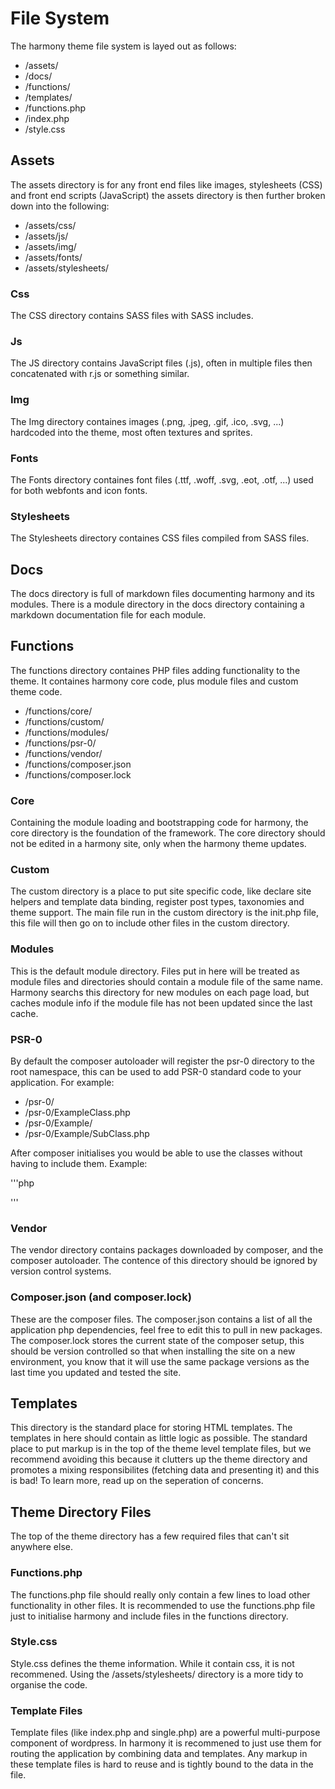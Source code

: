 # File System

The harmony theme file system is layed out as follows:

* /assets/
* /docs/
* /functions/
* /templates/
* /functions.php
* /index.php
* /style.css

## Assets

The assets directory is for any front end files like images, stylesheets (CSS) and front end scripts (JavaScript) the assets directory is then further broken down into the following:

* /assets/css/
* /assets/js/
* /assets/img/
* /assets/fonts/
* /assets/stylesheets/

### Css
The CSS directory contains SASS files with SASS includes.

### Js
The JS directory contains JavaScript files (.js), often in multiple files then concatenated with r.js or something similar. 

### Img
The Img directory containes images (.png, .jpeg, .gif, .ico, .svg, ...) hardcoded into the theme, most often textures and sprites.

### Fonts
The Fonts directory containes font files (.ttf, .woff, .svg, .eot, .otf, ...) used for both webfonts and icon fonts.

### Stylesheets
The Stylesheets directory containes CSS files compiled from SASS files. 

## Docs

The docs directory is full of markdown files documenting harmony and its modules. There is a module directory in the docs directory containing a markdown documentation file for each module.

## Functions

The functions directory containes PHP files adding functionality to the theme. It containes harmony core code, plus module files and custom theme code.

* /functions/core/
* /functions/custom/
* /functions/modules/
* /functions/psr-0/
* /functions/vendor/
* /functions/composer.json
* /functions/composer.lock

### Core

Containing the module loading and bootstrapping code for harmony, the core directory is the foundation of the framework. The core directory should not be edited in a harmony site, only when the harmony theme updates.

### Custom

The custom directory is a place to put site specific code, like declare site helpers and template data binding, register post types, taxonomies and theme support. The main file run in the custom directory is the init.php file, this file will then go on to include other files in the custom directory. 

### Modules

This is the default module directory. Files put in here will be treated as module files and directories should contain a module file of the same name. Harmony searchs this directory for new modules on each page load, but caches module info if the module file has not been updated since the last cache.

### PSR-0

By default the composer autoloader will register the psr-0 directory to the root namespace, this can be used to add PSR-0 standard code to your application. For example:
* /psr-0/
* /psr-0/ExampleClass.php
* /psr-0/Example/
* /psr-0/Example/SubClass.php

After composer initialises you would be able to use the classes without having to include them. Example:

'''php
<?php
$example = new ExampleClass();
$sub = new Example_SubClass();
// or
$sub = new Example\SubClass();
// Depending on if you are using namespaces
?>
'''

### Vendor

The vendor directory contains packages downloaded by composer, and the composer autoloader. The contence of this directory should be ignored by version control systems. 

### Composer.json (and composer.lock)

These are the composer files. The composer.json contains a list of all the application php dependencies, feel free to edit this to pull in new packages. The composer.lock stores the current state of the composer setup, this should be version controlled so that when installing the site on a new environment, you know that it will use the same package versions as the last time you updated and tested the site.

## Templates

This directory is the standard place for storing HTML templates. The templates in here should contain as little logic as possible. The standard place to put markup is in the top of the theme level template files, but we recommend avoiding this because it clutters up the theme directory and promotes a mixing responsibilites (fetching data and presenting it) and this is bad! To learn more, read up on the seperation of concerns.

## Theme Directory Files

The top of the theme directory has a few required files that can't sit anywhere else.

### Functions.php

The functions.php file should really only contain a few lines to load other functionality in other files. It is recommended to use the functions.php file just to initialise harmony and include files in the functions directory.

### Style.css

Style.css defines the theme information. While it contain css, it is not recommened. Using the /assets/stylesheets/ directory is a more tidy to organise the code.

### Template Files

Template files (like index.php and single.php) are a powerful multi-purpose component of wordpress. In harmony it is recommened to just use them for routing the application by combining data and templates. Any markup in these template files is hard to reuse and is tightly bound to the data in the file. 
